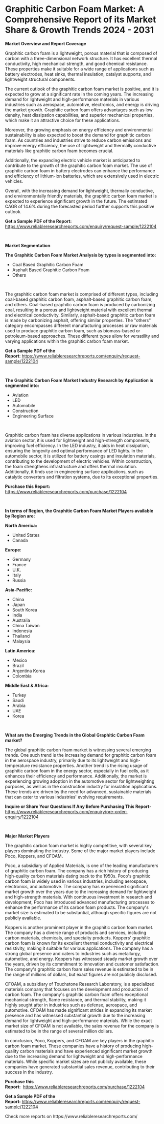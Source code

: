 <p><h1>Graphitic Carbon Foam Market: A Comprehensive Report of its Market Share & Growth Trends 2024 - 2031</h1></p><p><strong>Market Overview and Report Coverage</strong></p>
<p><p>Graphitic carbon foam is a lightweight, porous material that is composed of carbon with a three-dimensional network structure. It has excellent thermal conductivity, high mechanical strength, and good chemical resistance. These properties make it suitable for a wide range of applications such as battery electrodes, heat sinks, thermal insulation, catalyst supports, and lightweight structural components.</p><p>The current outlook of the graphitic carbon foam market is positive, and it is expected to grow at a significant rate in the coming years. The increasing demand for lightweight and high-performance materials in various industries such as aerospace, automotive, electronics, and energy is driving the market growth. Graphitic carbon foam offers advantages such as low density, heat dissipation capabilities, and superior mechanical properties, which make it an attractive choice for these applications.</p><p>Moreover, the growing emphasis on energy efficiency and environmental sustainability is also expected to boost the demand for graphitic carbon foam. As countries and industries strive to reduce carbon emissions and improve energy efficiency, the use of lightweight and thermally conductive materials like graphitic carbon foam becomes crucial.</p><p>Additionally, the expanding electric vehicle market is anticipated to contribute to the growth of the graphitic carbon foam market. The use of graphitic carbon foam in battery electrodes can enhance the performance and efficiency of lithium-ion batteries, which are extensively used in electric vehicles.</p><p>Overall, with the increasing demand for lightweight, thermally conductive, and environmentally friendly materials, the graphitic carbon foam market is expected to experience significant growth in the future. The estimated CAGR of 14.6% during the forecasted period further supports this positive outlook.</p></p>
<p><strong>Get a Sample PDF of the Report:</strong> <a href="https://www.reliableresearchreports.com/enquiry/request-sample/1222104">https://www.reliableresearchreports.com/enquiry/request-sample/1222104</a></p>
<p>&nbsp;</p>
<p><strong>Market Segmentation</strong></p>
<p><strong>The Graphitic Carbon Foam Market Analysis by types is segmented into:</strong></p>
<p><ul><li>Coal Based Graphitic Carbon Foam</li><li>Asphalt Based Graphitic Carbon Foam</li><li>Others</li></ul></p>
<p>&nbsp;</p>
<p><p>The graphitic carbon foam market is comprised of different types, including coal-based graphitic carbon foam, asphalt-based graphitic carbon foam, and others. Coal-based graphitic carbon foam is produced by carbonizing coal, resulting in a porous and lightweight material with excellent thermal and electrical conductivity. Similarly, asphalt-based graphitic carbon foam is made by carbonizing asphalt, offering similar properties. The "others" category encompasses different manufacturing processes or raw materials used to produce graphitic carbon foam, such as biomass-based or petroleum-based approaches. These different types allow for versatility and varying applications within the graphitic carbon foam market.</p></p>
<p><strong>Get a Sample PDF of the Report:</strong>&nbsp;<a href="https://www.reliableresearchreports.com/enquiry/request-sample/1222104">https://www.reliableresearchreports.com/enquiry/request-sample/1222104</a></p>
<p>&nbsp;</p>
<p><strong>The Graphitic Carbon Foam Market Industry Research by Application is segmented into:</strong></p>
<p><ul><li>Aviation</li><li>LED</li><li>Automobile</li><li>Construction</li><li>Engineering Surface</li></ul></p>
<p>&nbsp;</p>
<p><p>Graphitic carbon foam has diverse applications in various industries. In the aviation sector, it is used for lightweight and high-strength components, improving fuel efficiency. In the LED industry, it aids in heat dissipation, ensuring the longevity and optimal performance of LED lights. In the automobile sector, it is utilized for battery casings and insulation materials, contributing to the development of electric vehicles. Within construction, the foam strengthens infrastructure and offers thermal insulation. Additionally, it finds use in engineering surface applications, such as catalytic converters and filtration systems, due to its exceptional properties.</p></p>
<p><strong>Purchase this Report:</strong>&nbsp; <a href="https://www.reliableresearchreports.com/purchase/1222104">https://www.reliableresearchreports.com/purchase/1222104</a></p>
<p>&nbsp;</p>
<p><strong>In terms of Region, the Graphitic Carbon Foam Market Players available by Region are:</strong></p>
<p>
    <p> <strong> North America: </strong>
        <ul>
            <li>United States</li>
            <li>Canada</li>
        </ul>
        </p> 
    <p> <strong> Europe: </strong>
        <ul>
            <li>Germany</li>
            <li>France</li>
            <li>U.K.</li>
            <li>Italy</li>
            <li>Russia</li>
        </ul>
        </p> 
    <p> <strong> Asia-Pacific: </strong>
        <ul>
            <li>China</li>
            <li>Japan</li>
            <li>South Korea</li>
            <li>India</li>
            <li>Australia</li>
            <li>China Taiwan</li>
            <li>Indonesia</li>
            <li>Thailand</li>
            <li>Malaysia</li>
        </ul>
        </p> 
    <p> <strong> Latin America: </strong>
        <ul>
            <li>Mexico</li>
            <li>Brazil</li>
            <li>Argentina Korea</li>
            <li>Colombia</li>
        </ul>
        </p> 
    <p> <strong> Middle East & Africa: </strong>
        <ul>
            <li>Turkey</li>
            <li>Saudi</li>
            <li>Arabia</li>
            <li>UAE</li>
            <li>Korea</li>
        </ul>
    </p>
    </p>
<p>&nbsp;</p>
<p><strong>What are the Emerging Trends in the Global Graphitic Carbon Foam market?</strong></p>
<p><p>The global graphitic carbon foam market is witnessing several emerging trends. One such trend is the increasing demand for graphitic carbon foam in the aerospace industry, primarily due to its lightweight and high-temperature resistance properties. Another trend is the rising usage of graphitic carbon foam in the energy sector, especially in fuel cells, as it enhances their efficiency and performance. Additionally, the market is experiencing growing adoption in the automotive sector for lightweighting purposes, as well as in the construction industry for insulation applications. These trends are driven by the need for advanced, sustainable materials that can cater to various industries' evolving requirements.</p></p>
<p><strong>Inquire or Share Your Questions If Any Before Purchasing This Report</strong>- <a href="https://www.reliableresearchreports.com/enquiry/pre-order-enquiry/1222104">https://www.reliableresearchreports.com/enquiry/pre-order-enquiry/1222104</a></p>
<p>&nbsp;</p>
<p><strong>Major Market Players</strong></p>
<p><p>The graphitic carbon foam market is highly competitive, with several key players dominating the industry. Some of the major market players include Poco, Koppers, and CFOAM. </p><p>Poco, a subsidiary of Applied Materials, is one of the leading manufacturers of graphitic carbon foam. The company has a rich history of producing high-quality carbon materials dating back to the 1950s. Poco's graphitic carbon foam is widely used in various industries, including aerospace, electronics, and automotive. The company has experienced significant market growth over the years due to the increasing demand for lightweight and high-strength materials. With continuous investment in research and development, Poco has introduced advanced manufacturing processes to enhance the performance of its carbon foam products. The company's market size is estimated to be substantial, although specific figures are not publicly available.</p><p>Koppers is another prominent player in the graphitic carbon foam market. The company has a diverse range of products and services, including carbon materials, chemicals, and specialty products. Koppers' graphitic carbon foam is known for its excellent thermal conductivity and electrical resistivity, making it suitable for various applications. The company has a strong global presence and caters to industries such as metallurgy, automotive, and energy. Koppers has witnessed steady market growth over the years, driven by its commitment to innovation and customer satisfaction. The company's graphitic carbon foam sales revenue is estimated to be in the range of millions of dollars, but exact figures are not publicly disclosed.</p><p>CFOAM, a subsidiary of Touchstone Research Laboratory, is a specialized materials company that focuses on the development and production of carbon foam. The company's graphitic carbon foam offers exceptional mechanical strength, flame resistance, and thermal stability, making it highly sought after in industries such as defense, aerospace, and automotive. CFOAM has made significant strides in expanding its market presence and has witnessed substantial growth due to the increasing demand for lightweight and high-performance materials. While the exact market size of CFOAM is not available, the sales revenue for the company is estimated to be in the range of several million dollars.</p><p>In conclusion, Poco, Koppers, and CFOAM are key players in the graphitic carbon foam market. These companies have a history of producing high-quality carbon materials and have experienced significant market growth due to the increasing demand for lightweight and high-performance materials. While specific market sizes are not publicly available, these companies have generated substantial sales revenue, contributing to their success in the industry.</p></p>
<p><strong>Purchase this Report:</strong>&nbsp;&nbsp;<a href="https://www.reliableresearchreports.com/purchase/1222104">https://www.reliableresearchreports.com/purchase/1222104</a></p>
<p></p>
<p><strong>Get a Sample PDF of the Report:</strong>&nbsp;<a href="https://www.reliableresearchreports.com/enquiry/request-sample/1222104">https://www.reliableresearchreports.com/enquiry/request-sample/1222104</a></p>
<p>Check more reports on https://www.reliableresearchreports.com/</p>